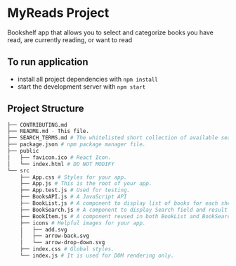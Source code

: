 # MyReads Project

Bookshelf app that allows you to select and categorize books you have read, are currently reading, or want to read

## To run application

* install all project dependencies with `npm install`
* start the development server with `npm start`

## Project Structure
```bash
├── CONTRIBUTING.md
├── README.md - This file.
├── SEARCH_TERMS.md # The whitelisted short collection of available search terms for you to use with the app.
├── package.json # npm package manager file. 
├── public
│   ├── favicon.ico # React Icon.
│   └── index.html # DO NOT MODIFY
└── src
    ├── App.css # Styles for your app.
    ├── App.js # This is the root of your app. 
    ├── App.test.js # Used for testing. 
    ├── BooksAPI.js # A JavaScript API
    ├── BookList.js # A component to display list of books for each shelf
    ├── BookSearch.js # A component to display Search field and result
    ├── BookItem.js # A component reused in both BookList and BookSearch to display single book with shelf selection option
    ├── icons # Helpful images for your app.
    │   ├── add.svg
    │   ├── arrow-back.svg
    │   └── arrow-drop-down.svg
    ├── index.css # Global styles.
    └── index.js # It is used for DOM rendering only.

